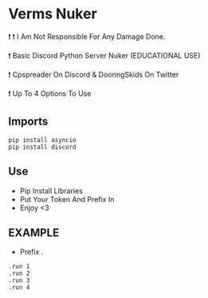 # Verms Nuker

❗ ❗ I Am Not Responsible For Any Damage Done.

❗ Basic Discord Python Server Nuker (EDUCATIONAL USE)

❗ Cpspreader On Discord & DooringSkids On Twitter

❗ Up To 4 Options To Use


## Imports 
```
pip install asyncio
pip install discord
```

## Use
- Pip Install LIbraries
- Put Your Token And Prefix In
- Enjoy <3


## EXAMPLE
- Prefix .
```
.run 1
.run 2
.run 3
.run 4
```

